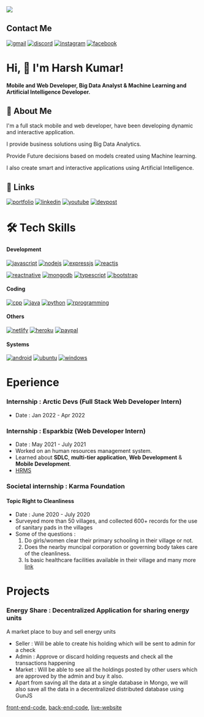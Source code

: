 
<img src="https://w0.peakpx.com/wallpaper/19/380/HD-wallpaper-code-once-code-developer-life-simple-tip.jpg"/>

## Contact Me

[![gmail](https://img.shields.io/badge/Gmail-D14836?style=for-the-badge&logo=gmail&logoColor=white)](mailto:harshkumar093@gmail.com)
[![discord](https://img.shields.io/badge/Discord-7289DA?style=for-the-badge&logo=discord&logoColor=white)](https://discord.gg/kSncXUxY48)
[![instagram](https://img.shields.io/badge/Instagram-E4405F?style=for-the-badge&logo=instagram&logoColor=white)](https://www.instagram.com/javascriptextreme/)
[![facebook](https://img.shields.io/badge/Facebook-1877F2?style=for-the-badge&logo=facebook&logoColor=white)](https://www.facebook.com/groups/2945235602398956)

# Hi, 👋 I'm Harsh Kumar!
#### Mobile and Web Developer, Big Data Analyst & Machine Learning and Artificial Intelligence Developer.


## 🚀 About Me
I'm a full stack mobile and web developer, have been developing dynamic and interactive application.

I provide business solutions using Big Data Analytics.

Provide Future decisions based on models created using Machine learning. 

I also create smart and interactive applications using Artificial Intelligence.


## 🔗 Links
[![portfolio](https://img.shields.io/badge/my_portfolio-FFF?style=for-the-badge&logo=ko-fi&logoColor=black)](https://harshkumar-portfolio.herokuapp.com/)
[![linkedin](https://img.shields.io/badge/linkedin-0A66C2?style=for-the-badge&logo=linkedin&logoColor=white)](https://www.linkedin.com/in/harsh-kumar-48a851196/)
[![youtube](https://img.shields.io/badge/YouTube-FF0000?style=for-the-badge&logo=youtube&logoColor=white)](https://www.youtube.com/channel/UCV0FcHjaMSBt8rMfOwEFNgQ)
[![devpost](https://badges.devpost-shields.com/get-badge?name=*&id=project-id&type=big-logo&style=flat-square)](https://devpost.com/harshkumar093?ref_content=user-portfolio&ref_feature=portfolio&ref_medium=global-nav)


# 🛠 Tech Skills
#### **Development**
[![javascript](https://img.shields.io/badge/JavaScript-323330?style=for-the-badge&logo=javascript&logoColor=F7DF1E)](https://www.javascript.com/)
[![nodejs](https://img.shields.io/badge/Node.js-43853D?style=for-the-badge&logo=node.js&logoColor=white)](https://nodejs.org/en/)
[![expressjs](https://img.shields.io/badge/Express.js-404D59?style=for-the-badge)](https://expressjs.com/)
[![reactjs](https://img.shields.io/badge/React-20232A?style=for-the-badge&logo=react&logoColor=61DAFB)](https://reactjs.org/)


[![reactnative](https://img.shields.io/badge/React_Native-20232A?style=for-the-badge&logo=react&logoColor=61DAFB)](https://reactnative.dev/)
[![mongodb](https://img.shields.io/badge/MongoDB-4EA94B?style=for-the-badge&logo=mongodb&logoColor=white)](https://www.mongodb.com/)
[![typescript](https://img.shields.io/badge/TypeScript-007ACC?style=for-the-badge&logo=typescript&logoColor=white)](https://www.typescriptlang.org/)
[![bootstrap](https://img.shields.io/badge/Bootstrap-563D7C?style=for-the-badge&logo=bootstrap&logoColor=white)](https://getbootstrap.com/)


#### **Coding** 
[![cpp](https://img.shields.io/badge/C%2B%2B-00599C?style=for-the-badge&logo=c%2B%2B&logoColor=white)](https://www.cplusplus.com/)
[![java](https://img.shields.io/badge/Java-ED8B00?style=for-the-badge&logo=java&logoColor=white)](https://www.java.com/en/)
[![python](https://img.shields.io/badge/Python-14354C?style=for-the-badge&logo=python&logoColor=white)](https://www.python.org/)
[![rprogramming](https://img.shields.io/badge/R-276DC3?style=for-the-badge&logo=r&logoColor=white)](https://www.tutorialspoint.com/r/index.htm)

#### **Others**
[![netlify](https://img.shields.io/badge/Netlify-00C7B7?style=for-the-badge&logo=netlify&logoColor=white)](https://www.netlify.com/)
[![heroku](https://img.shields.io/badge/Heroku-430098?style=for-the-badge&logo=heroku&logoColor=white)](https://www.heroku.com)
[![paypal](https://img.shields.io/badge/PayPal-00457C?style=for-the-badge&logo=paypal&logoColor=white)](https://www.paypal.com/in/webapps/mpp/home?kid=p39982204948)


#### **Systems**
[![android](https://img.shields.io/badge/Android-3DDC84?style=for-the-badge&logo=android&logoColor=white)](https://docs.microsoft.com/en-us/windows/dev-environment/javascript/react-native-for-android#:~:text=on%20Android%20devices.-,Overview,an%20understanding%20of%20JavaScript%20fundamentals.)
[![ubuntu](https://img.shields.io/badge/Ubuntu-E95420?style=for-the-badge&logo=ubuntu&logoColor=white)](https://ubuntu.com/)
[![windows](https://img.shields.io/badge/Windows-0078D6?style=for-the-badge&logo=windows&logoColor=white)](https://www.microsoft.com/en-in/windows)


# Eperience

### Internship : Arctic Devs (Full Stack Web Developer Intern)
* Date : Jan 2022 - Apr 2022



### Internship : Esparkbiz (Web Developer Intern)
* Date : May 2021 - July 2021
* Worked on an human resources management system.
* Learned about **SDLC**, **multi-tier application**, **Web Development** & **Mobile Development**.
* [HRMS](https://github.com/HARSH-KUMAR10/esparkbiz-job-application-form)


### Societal internship : Karma Foundation
#### Topic Right to Cleanliness
* Date : June 2020 - July 2020
* Surveyed more than 50 villages, and collected 600+ records for the use of sanitary pads in the villages
* Some of the questions : 
  1) Do girls/women clear their primary schooling in their village or not.
  2) Does the nearby muncipal corporation or governing body takes care of the cleanliness.
  3) Is basic healthcare facilities available in their village
  and many more
[link](https://www.facebook.com/thekarmafoundation/posts/right-to-cleanliness-with-karma-foundation-is-fortunate-to-introduce-you-to-the-/1815738791936415/)

# Projects

<div>
  <h3>Energy Share : Decentralized Application for sharing energy units</h3>
  A market place to buy and sell energy units<br/>
    <ul>
      <li>Seller : Will be able to create his holding which will be sent to admin for a check</li>
      <li>Admin : Approve or discard holding requests and check all the transactions happening</li>
      <li>Market : Will be able to see all the holdings posted by other users which are approved by the admin and buy it also.</li>
      <li>Apart from saving all the data at a single database in Mongo, we will also save all the data in a decentralized distributed database using GunJS</li>
    </ul>
  
  
  [front-end-code](https://github.com/HARSH-KUMAR10/dapp-energy-client),
  [back-end-code](https://github.com/HARSH-KUMAR10/dapp-energy-server),
  [live-website](https://energy-share-dapps.netlify.app/)
</div>
